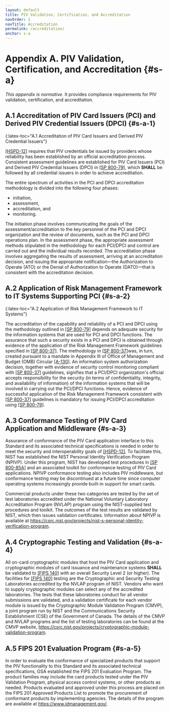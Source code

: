 ```yaml
---
layout: default
title: PIV Validation, Certification, and Accreditation
navOrder: 1
navTitle: Accreditation
permalink: /accreditation/
anchor: s-a
---
```

# Appendix A. PIV Validation, Certification, and Accreditation {#s-a}

_This appendix is normative._ It provides compliance requirements for PIV validation, certification, and accreditation.

## A.1 Accreditation of PIV Card Issuers (PCI) and Derived PIV Credential Issuers (DPCI) {#s-a-1}
{:latex-toc="A.1 Accreditation of PIV Card Issuers and Derived PIV Credential Issuers"}

[[HSPD-12]](references.md#ref-HSPD-12) requires that PIV credentials be issued by providers whose reliability has been established by an
official accreditation process. Consistent assessment guidelines are established for PIV Card Issuers (PCI) and Derived PIV Credential Issuers (DPCI) in [[SP 800-79]](references.md#ref-SP-800-79), which **SHALL** be followed by all credential issuers in order to achieve accreditation.

The entire spectrum of activities in the PCI and DPCI accreditation methodology is divided into the following four
phases:

- initiation,
- assessment,
- accreditation, and
- monitoring.

The initiation phase involves communicating the goals of the assessment/accreditation to the key
personnel of the PCI and DPCI organization and the review of documents, such as the PCI and DPCI operations plan. In the
assessment phase, the appropriate assessment methods stipulated in the methodology for each PCI/DPCI and control
are carried out and the individual results recorded. The accreditation phase involves aggregating the
results of assessment, arriving at an accreditation decision, and issuing the appropriate notification&mdash;the
Authorization to Operate (ATO) or the Denial of Authorization to Operate (DATO)&mdash;that is consistent with
the accreditation decision.

## A.2 Application of Risk Management Framework to IT Systems Supporting PCI {#s-a-2}
{:latex-toc="A.2 Application of Risk Management Framework to IT Systems"}

The accreditation of the capability and reliability of a PCI and DPCI using the methodology outlined in [[SP 800-79]](references.md#ref-SP-800-79) depends on adequate security for the information systems that are used for PCI and DPCI functions. The
assurance that such a security exists in a PCI and DPCI is obtained through evidence of the application of the Risk
Management Framework guidelines specified in [[SP 800-37]](references.md#ref-SP-800-37). The methodology in [[SP 800-37]](references.md#ref-SP-800-37)was, in turn,
created pursuant to a mandate in Appendix III of Office of Management and Budget (OMB) Circular
[[A-130]](references.md#ref-A-130). An information system authorization decision, together with evidence of security control
monitoring compliant with [[SP 800-37]](references.md#ref-SP-800-37) guidelines, signifies that a PCI/DPCI organization's official accepts
responsibility for the security (in terms of confidentiality, integrity, and availability of information) of the
information systems that will be involved in carrying out the PCI/DPCI functions. Hence, evidence of
successful application of the Risk Management Framework consistent with [[SP 800-37]](references.md#ref-SP-800-37) guidelines is
mandatory for issuing PCI/DPCI accreditation using [[SP 800-79]](references.md#ref-SP-800-79). 

## A.3 Conformance Testing of PIV Card Application and Middleware {#s-a-3}

Assurance of conformance of the PIV Card application interface to this Standard
and its associated technical specifications is needed in order to meet the security and interoperability
goals of [[HSPD-12]](references.md#ref-HSPD-12). To facilitate this, NIST has established the NIST Personal Identity Verification
Program (NPIVP). Under this program, NIST has developed test procedures in [[SP 800-85A]](references.md#ref-SP-800-85A) and an associated toolkit
for conformance testing of PIV Card applications. NPIVP conformance testing also includes PIV middleware, but conformance testing may be discontinued at a future time since computer operating systems increasingly provide built-in support for smart cards.

Commercial products under these two categories are tested by the set of test laboratories accredited under
the National Voluntary Laboratory Accreditation Program (NVLAP) program using the NIST-supplied
test procedures and toolkit. The outcomes of the test results are validated by NIST, which then issues
validation certificates. Information about NPIVP is available at
<https://csrc.nist.gov/projects/nist-s-personal-identity-verification-program>.

## A.4 Cryptographic Testing and Validation {#s-a-4}

All on-card cryptographic modules that host the PIV Card application and cryptographic modules of card
issuance and maintenance systems **SHALL** be validated to [[FIPS 140]](references.md#ref-FIPS140) with an overall Security Level 2 (or
higher). The facilities for [[FIPS 140]](references.md#ref-FIPS140) testing are the Cryptographic and Security Testing Laboratories
accredited by the NVLAP program of NIST. Vendors who want to supply cryptographic modules can
select any of the accredited laboratories. The tests that these laboratories conduct for all vendor
submissions are validated, and a validation certificate for each vendor module is issued by the
Cryptographic Module Validation Program (CMVP), a joint program run by NIST and the
Communications Security Establishment (CSE) of the Government of Canada. The details of the CMVP
and NVLAP programs and the list of testing laboratories can be found at the CMVP website,
<https://csrc.nist.gov/projects/cryptographic-module-validation-program>.

## A.5 FIPS 201 Evaluation Program {#s-a-5}

In order to evaluate the conformance of specialized products that support the PIV functionality to
this Standard and its associated technical specifications, GSA
established the FIPS 201 Evaluation Program. The product families may include
the card products tested under the PIV Validation Program, physical access control systems, or other products as needed. Products evaluated and
approved under this process are placed on the FIPS 201 Approved Products List to promote the procurement
of conformant products by implementing agencies. The details of the program are available at
<https://www.idmanagement.gov/>.
